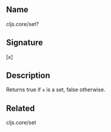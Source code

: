 ## Name
cljs.core/set?

## Signature
[x]

## Description

Returns true if `x` is a set, false otherwise.

## Related
cljs.core/set
